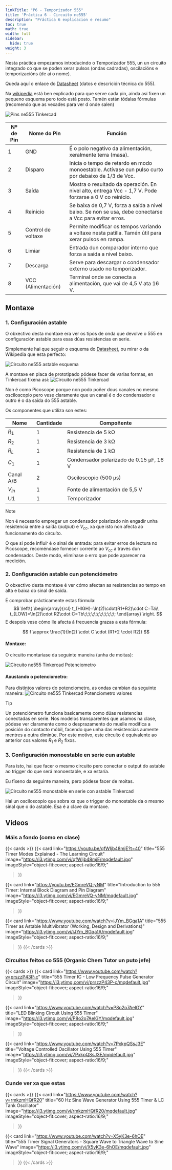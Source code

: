 ```yaml
---
linkTitle: "P6 - Temporizador 555"
title: 'Práctica 6 - Circuito ne555'
description: "Práctica 6 explicacion e resumo"
toc: true
math: true
width: full
sidebar:
  hide: true
weight: 3
---
```


Nesta práctica empezamos introducindo o Temporizador 555, un un circuito integrado co que se poden xerar pulsos (ondas cadradas), oscilacións e temporizacións (de aí o nome).

Queda aquí o enlace do [Datasheet][dt555] (datos e descrición técnica do 555).

Na [wikipedia](https://es.wikipedia.org/wiki/Circuito_integrado_555#Descripci%C3%B3n_de_las_conexiones) está ben explicado para que serve cada pin, aínda así fixen un pequeno esquema pero todo está posto. Tamén están tódalas fórmulas (recomendo que as vexades para ver d onde salen)

![Pins ne555 Tinkercad](/images/adq/ne555_pins.png)

| Nº de Pin | Nome do Pin           | Función                                                                                                     |
|-----------|------------------------|--------------------------------------------------------------------------------------------------------------|
| 1         | GND                    | É o polo negativo da alimentación, xeralmente terra (masa).                                                 |
| 2         | Disparo                | Inicia o tempo de retardo en modo monoestable. Actívase cun pulso curto por debaixo de 1/3 de Vcc.         |
| 3         | Saída                  | Mostra o resultado da operación. En nivel alto, entrega Vcc - 1,7 V. Pode forzarse a 0 V co reinicio.      |
| 4         | Reinicio               | Se baixa de 0,7 V, forza a saída a nivel baixo. Se non se usa, debe conectarse a Vcc para evitar erros.    |
| 5         | Control de voltaxe     | Permite modificar os tempos variando a voltaxe nesta patilla. Tamén útil para xerar pulsos en rampa.       |
| 6         | Limiar                 | Entrada dun comparador interno que forza a saída a nivel baixo.                                             |
| 7         | Descarga               | Serve para descargar o condensador externo usado no temporizador.                                           |
| 8         | VCC (Alimentación)     | Terminal onde se conecta a alimentación, que vai de 4,5 V ata 16 V.                                         |

## Montaxe

### 1. Configuración astable

O obxectivo desta montaxe era ver os tipos de onda que devolve o 555 en configuración astable para esas dúas resistencias en serie.

Simplemente hai que seguir o esquema do [Datasheet][dt555], ou mirar o da Wikipedia que esta perfecto:


![Circuito ne555 astable esquema](/images/adq/ne555_circuitoWiki.png)


A montaxe en placa de prototipado pódese facer de varias formas, en Tinkercad fíxena así:
![Circuito ne555 Tinkercad](/images/adq/ne555_circuito.png)


Non é como Picoscope porque non podo poñer dous canales no mesmo osciloscopio pero vese claramente que un canal é o do condensador e outro é o da saída do 555 astable.

Os componentes que utiliza son estes:

| Nome       | Cantidade | Compoñente                               |
|------------|-----------|------------------------------------------|
| $R_1$      | 1         | Resistencia de 5 kΩ                      |
| $R_2$      | 1         | Resistencia de 3 kΩ                      |
| $R_L$      | 1         | Resistencia de 1 kΩ                      |
| $C_1$      | 1         | Condensador polarizado de 0.15 µF, 16 V  |
| Canal A/B  | 2         | Osciloscopio (500 µs)                    |
| $V_{in}$   | 1         | Fonte de alimentación de 5,5 V           |
| U1         | 1         | Temporizador                             |


> [!NOTE]  
> Non é necesario empregar un condensador polarizado nin engadir unha resistencia entre a saída (*output*) e $V_{cc}$, xa que isto non afecta ao funcionamento do circuíto.  
>  
> O que si pode influír é o sinal de entrada: para evitar erros de lectura no Picoscope, recoméndase fornecer corrente ao $V_{cc}$ a través dun condensador. Deste modo, elimínase o erro que pode aparecer na medición.

### 2. Configuración astable cun potenciómetro

O obxectivo desta montaxe é ver cómo afectan as resistencias ao tempo en alta e baixa do sinal de saída.

É comprobar prácticamente estas fórmula:
$$
\left\{
\begin{array}{rcl}
t_{HIGH}=\ln(2)\cdot(R1+R2)\cdot C=Ta\\
t_{LOW}=\ln(2)\cdot R2\cdot C=Tb\;\;\;\;\;\;\;\;\;\;\;\;
\end{array}
\right.
$$
E despois vese cómo lle afecta á frecuencia grazas a esta fórmula:

$$
f \approx \frac{1}{ln(2) \cdot C \cdot (R1+2 \cdot R2)}
$$

#### Montaxe:

O circuito montaríase da seguinte maneira (unha de moitas):

![Circuito ne555 Tinkercad Potenciometro](/images/adq/ne555_potenciometro.png)
<br>

#### Axustando o potenciometro:

Para distintos valores do potenciometro, as ondas cambian da seguinte maneira:
![Circuito ne555 Tinkercad Potenciometro valores](/images/adq/ne555_potenciometros.png)


> [!TIP]  
> Un potenciómetro funciona basicamente como dúas resistencias conectadas en serie. Nos modelos transparentes que usamos na clase, pódese ver claramente como o desprazamento do muelle modifica a posición do contacto móbil, facendo que unha das resistencias aumente mentres a outra diminúe. Por este motivo, este circuíto é equivalente ao anterior cos valores $R_1$ e $R_2$ fixos.



### 3. Configuración monoestable en serie cun astable

Para isto, hai que facer o mesmo circuito pero conectar o output do astable ao trigger do que será monoestable, e xa estaría.

Eu fíxeno da seguinte maneira, pero pódese facer de moitas.

![Circuito ne555 monostable en serie con astable Tinkercad](/images/adq/ne555_monostableSerie.png)


Hai un osciloscopio que sobra xa que o trigger do monostable da o mesmo sinal que o do astable. Esa é a clave da montaxe.



## Vídeos

### Máis a fondo (como en clase)

{{< cards >}}
  {{< card
        link="https://youtu.be/qfWIjb48mjE?t=40"
        title="555 Timer Modes Explained - The Learning Circuit"
        image="https://i3.ytimg.com/vi/qfWIjb48mjE/mqdefault.jpg"
        imageStyle="object-fit:cover; aspect-ratio:16/9;"
  >}}

  {{< card
        link="https://youtu.be/EGmreVQ-yNM"
        title="Introduction to 555 Timer: Internal Block Diagram and Pin Diagram"
        image="https://i3.ytimg.com/vi/EGmreVQ-yNM/mqdefault.jpg"
        imageStyle="object-fit:cover; aspect-ratio:16/9;"
  >}}

  {{< card
        link="https://www.youtube.com/watch?v=iJYm_BGqa1A"
        title="555 Timer as Astable Multivibrator (Working, Design and Derivations)"
        image="https://i3.ytimg.com/vi/iJYm_BGqa1A/mqdefault.jpg"
        imageStyle="object-fit:cover; aspect-ratio:16/9;"
  >}}
{{< /cards >}}

### Circuitos feitos co 555 (Organic Chem Tutor un puto jefe)

{{< cards >}}
  {{< card
        link="https://www.youtube.com/watch?v=prszzP43P-c"
        title="555 Timer IC - Low Frequency Pulse Generator Circuit"
        image="https://i3.ytimg.com/vi/prszzP43P-c/mqdefault.jpg"
        imageStyle="object-fit:cover; aspect-ratio:16/9;"
  >}}

  {{< card
        link="https://www.youtube.com/watch?v=P8o2o7AelGY"
        title="LED Blinking Circuit Using 555 Timer"
        image="https://i3.ytimg.com/vi/P8o2o7AelGY/mqdefault.jpg"
        imageStyle="object-fit:cover; aspect-ratio:16/9;"
  >}}

  {{< card
        link="https://www.youtube.com/watch?v=7PxkpQSsJ3E"
        title="Voltage Controlled Oscillator Using 555 Timer"
        image="https://i3.ytimg.com/vi/7PxkpQSsJ3E/mqdefault.jpg"
        imageStyle="object-fit:cover; aspect-ratio:16/9;"
  >}}
{{< /cards >}}

### Cunde ver xa que estas

{{< cards >}}
  {{< card
        link="https://www.youtube.com/watch?v=rmkzmHQfR20"
        title="60 Hz Sine Wave Generator Using 555 Timer & LC Tank Oscillator"
        image="https://i3.ytimg.com/vi/rmkzmHQfR20/mqdefault.jpg"
        imageStyle="object-fit:cover; aspect-ratio:16/9;"
  >}}

  {{< card
        link="https://www.youtube.com/watch?v=X5yK3e-6hOE"
        title="555 Timer Signal Generators - Square Wave to Triangle Wave to Sine Wave"
        image="https://i3.ytimg.com/vi/X5yK3e-6hOE/mqdefault.jpg"
        imageStyle="object-fit:cover; aspect-ratio:16/9;"
  >}}
{{< /cards >}}


[dt555]: https://www.ti.com/lit/ds/symlink/ne555.pdf
